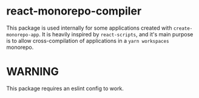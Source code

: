 # react-monorepo-compiler

This package is used internally for some applications created with `create-monorepo-app`.
It is heavily inspired by `react-scripts`, and it's main purpose is to allow
cross-compilation of applications in a `yarn workspaces` monorepo.

# WARNING

This package requires an eslint config to work.

